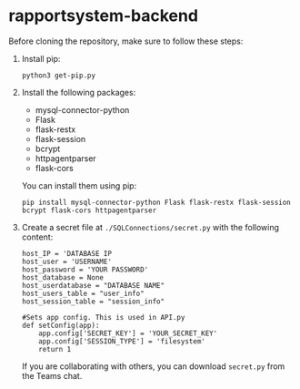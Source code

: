 # rapportsystem-backend

Before cloning the repository, make sure to follow these steps:

1. Install pip:
    ```
    python3 get-pip.py
    ```

2. Install the following packages:
    - mysql-connector-python
    - Flask
    - flask-restx
    - flask-session
    - bcrypt
    - httpagentparser
    - flask-cors

    You can install them using pip:
    ```
    pip install mysql-connector-python Flask flask-restx flask-session bcrypt flask-cors httpagentparser
    ```

3. Create a secret file at `./SQLConnections/secret.py` with the following content:
    ```
    host_IP = 'DATABASE IP
    host_user = 'USERNAME'
    host_password = 'YOUR PASSWORD'
    host_database = None
    host_userdatabase = "DATABASE NAME"
    host_users_table = "user_info"
    host_session_table = "session_info"

    #Sets app config. This is used in API.py
    def setConfig(app):
        app.config['SECRET_KEY'] = 'YOUR_SECRET_KEY'
        app.config['SESSION_TYPE'] = 'filesystem'
        return 1
    ```

    If you are collaborating with others, you can download `secret.py` from the Teams chat.
